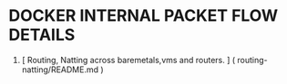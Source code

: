 

# DOCKER INTERNAL PACKET FLOW DETAILS


1. [ Routing, Natting across baremetals,vms and routers. ]  ( routing-natting/README.md )
